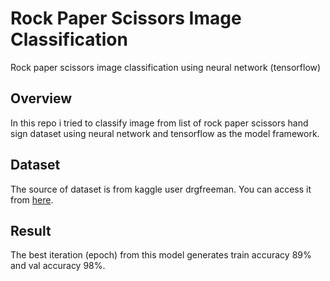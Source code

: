 # Rock Paper Scissors Image Classification
Rock paper scissors image classification using neural network (tensorflow)

## Overview
In this repo i tried to classify image from list of rock paper scissors hand sign dataset using neural network and tensorflow as the model framework.

## Dataset
The source of dataset is from kaggle user drgfreeman. You can access it from [here](https://www.kaggle.com/drgfreeman/rockpaperscissors).

## Result
The best iteration (epoch) from this model generates train accuracy 89% and val accuracy 98%.
